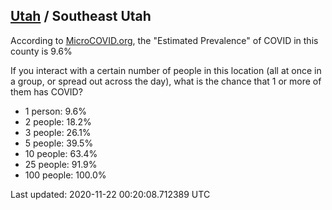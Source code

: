 
## [Utah](/united-states/utah) / Southeast Utah

According to [MicroCOVID.org](http://microcovid.org),
the "Estimated Prevalence" of COVID in this county is 9.6%

If you interact with a certain number of people in this location
(all at once in a group, or spread out across the day), what is the chance that
1 or more of them has COVID?

- 1 person: 9.6%
- 2 people: 18.2%
- 3 people: 26.1%
- 5 people: 39.5%
- 10 people: 63.4%
- 25 people: 91.9%
- 100 people: 100.0%

Last updated: 2020-11-22 00:20:08.712389 UTC
